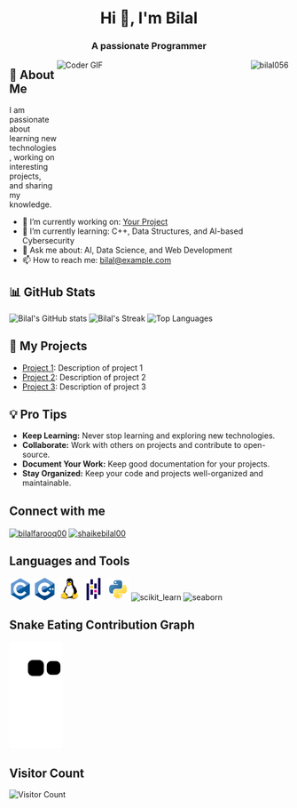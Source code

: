 <h1 align="center">Hi 👋, I'm Bilal</h1>
<h3 align="center">A passionate Programmer</h3>

<p align="left">
    <a href="https://github.com/ryo-ma/github-profile-trophy">
        <img src="https://github-profile-trophy.vercel.app/?username=bilal056" alt="bilal056" style="float: right;" />
    </a>
</p>

<img align="right" alt="Coder GIF" height=250 width=350 src="https://images.squarespace-cdn.com/content/v1/5769fc401b631bab1addb2ab/1541580611624-TE64QGKRJG8SWAIUS7NS/ke17ZwdGBToddI8pDm48kPoswlzjSVMM-SxOp7CV59BZw-zPPgdn4jUwVcJE1ZvWQUxwkmyExglNqGp0IvTJZamWLI2zvYWH8K3-s_4yszcp2ryTI0HqTOaaUohrI8PI6FXy8c9PWtBlqAVlUS5izpdcIXDZqDYvprRqZ29Pw0o/coding-freak.gif" />

## 🚀 About Me

I am passionate about learning new technologies, working on interesting projects, and sharing my knowledge.

- 🔭 I’m currently working on: [Your Project](https://github.com/bilal056/your-project)
- 🌱 I’m currently learning: C++, Data Structures, and AI-based Cybersecurity
- 💬 Ask me about: AI, Data Science, and Web Development
- 📫 How to reach me: [bilal@example.com](mailto:bilal@example.com)

## 📊 GitHub Stats

![Bilal's GitHub stats](https://github-readme-stats.vercel.app/api?username=bilal056&show_icons=true&theme=radical)
![Bilal's Streak](https://github-readme-streak-stats.herokuapp.com/?user=bilal056&theme=radical)
![Top Languages](https://github-readme-stats.vercel.app/api/top-langs/?username=bilal056&layout=compact&theme=radical)

## 🚀 My Projects

- [Project 1](https://github.com/bilal056/project1): Description of project 1
- [Project 2](https://github.com/bilal056/project2): Description of project 2
- [Project 3](https://github.com/bilal056/project3): Description of project 3

## 💡 Pro Tips

- **Keep Learning:** Never stop learning and exploring new technologies.
- **Collaborate:** Work with others on projects and contribute to open-source.
- **Document Your Work:** Keep good documentation for your projects.
- **Stay Organized:** Keep your code and projects well-organized and maintainable.

## Connect with me

<a href="https://kaggle.com/bilalfarooq00" target="blank"><img align="center" src="https://raw.githubusercontent.com/rahuldkjain/github-profile-readme-generator/master/src/images/icons/Social/kaggle.svg" alt="bilalfarooq00" height="30" width="40" /></a>
<a href="https://instagram.com/shaikebilal00" target="blank"><img align="center" src="https://raw.githubusercontent.com/rahuldkjain/github-profile-readme-generator/master/src/images/icons/Social/instagram.svg" alt="shaikebilal00" height="30" width="40" /></a>

## Languages and Tools

<p align="left">
    <img src="https://raw.githubusercontent.com/devicons/devicon/master/icons/c/c-original.svg" alt="c" width="40" height="40"/>
    <img src="https://raw.githubusercontent.com/devicons/devicon/master/icons/cplusplus/cplusplus-original.svg" alt="cplusplus" width="40" height="40"/>
    <img src="https://raw.githubusercontent.com/devicons/devicon/master/icons/linux/linux-original.svg" alt="linux" width="40" height="40"/>
    <img src="https://raw.githubusercontent.com/devicons/devicon/2ae2a900d2f041da66e950e4d48052658d850630/icons/pandas/pandas-original.svg" alt="pandas" width="40" height="40"/>
    <img src="https://raw.githubusercontent.com/devicons/devicon/master/icons/python/python-original.svg" alt="python" width="40" height="40"/>
    <img src="https://upload.wikimedia.org/wikipedia/commons/0/05/Scikit_learn_logo_small.svg" alt="scikit_learn" width="40" height="40"/>
    <img src="https://seaborn.pydata.org/_images/logo-mark-lightbg.svg" alt="seaborn" width="40" height="40"/>
</p>




## Snake Eating Contribution Graph

![snake gif](https://github.com/bilal056/bilal056/blob/output/github-contribution-grid-snake.svg)

## Visitor Count

![Visitor Count](https://komarev.com/ghpvc/?username=bilal056&style=flat-square)




